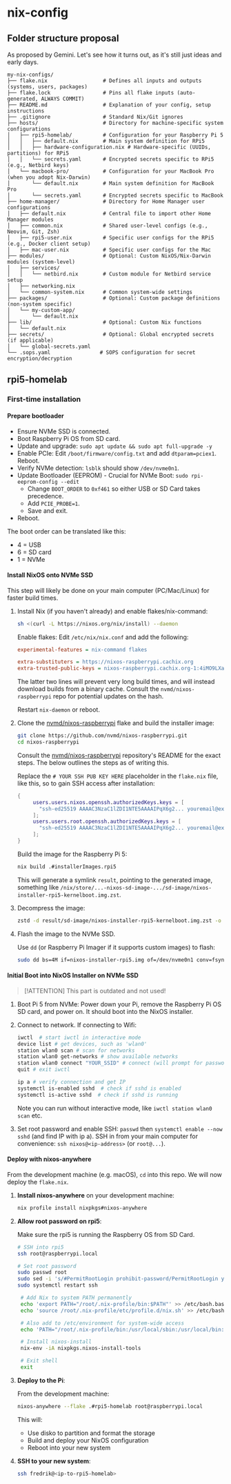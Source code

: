 # nix-config

## Folder structure proposal

As proposed by Gemini. Let's see how it turns out, as it's still just ideas and
early days.

```text
my-nix-configs/
├── flake.nix                  # Defines all inputs and outputs (systems, users, packages)
├── flake.lock                 # Pins all flake inputs (auto-generated, ALWAYS COMMIT)
├── README.md                  # Explanation of your config, setup instructions
├── .gitignore                 # Standard Nix/Git ignores
├── hosts/                     # Directory for machine-specific system configurations
│   ├── rpi5-homelab/          # Configuration for your Raspberry Pi 5
│   │   ├── default.nix        # Main system definition for RPi5
│   │   ├── hardware-configuration.nix # Hardware-specific (UUIDs, partitions) for RPi5
│   │   └── secrets.yaml       # Encrypted secrets specific to RPi5 (e.g., Netbird keys)
│   └── macbook-pro/           # Configuration for your MacBook Pro (when you adopt Nix-Darwin)
│       └── default.nix        # Main system definition for MacBook Pro
│       └── secrets.yaml       # Encrypted secrets specific to MacBook
├── home-manager/              # Directory for Home Manager user configurations
│   ├── default.nix            # Central file to import other Home Manager modules
│   ├── common.nix             # Shared user-level configs (e.g., Neovim, Git, Zsh)
│   ├── rpi5-user.nix          # Specific user configs for the RPi5 (e.g., Docker client setup)
│   ├── mac-user.nix           # Specific user configs for the Mac
├── modules/                   # Optional: Custom NixOS/Nix-Darwin modules (system-level)
│   ├── services/
│   │   └── netbird.nix        # Custom module for Netbird service setup
│   ├── networking.nix
│   └── common-system.nix      # Common system-wide settings
├── packages/                  # Optional: Custom package definitions (non-system specific)
│   └── my-custom-app/
│       └── default.nix
├── lib/                       # Optional: Custom Nix functions
│   └── default.nix
├── secrets/                   # Optional: Global encrypted secrets (if applicable)
│   └── global-secrets.yaml
└── .sops.yaml                # SOPS configuration for secret encryption/decryption
```

## rpi5-homelab

### First-time installation

#### Prepare bootloader

- Ensure NVMe SSD is connected.
- Boot Raspberry Pi OS from SD card.
- Update and upgrade: `sudo apt update && sudo apt full-upgrade -y`
- Enable PCIe: Edit `/boot/firmware/config.txt` and add `dtparam=pciex1`.
  Reboot.
- Verify NVMe detection: `lsblk` should show `/dev/nvme0n1`.
- Update Bootloader (EEPROM) - Crucial for NVMe Boot:
  `sudo rpi-eeprom-config --edit`
  - Change `BOOT_ORDER` to `0xf461` so either USB or SD Card takes precedence.
  - Add `PCIE_PROBE=1`.
  - Save and exit.
- Reboot.

The boot order can be translated like this:

- 4 = USB
- 6 = SD card
- 1 = NVMe

#### Install NixOS onto NVMe SSD

This step will likely be done on your main computer (PC/Mac/Linux) for faster
build times.

1. Install Nix (if you haven't already) and enable flakes/nix-command:

   ```sh
   sh <(curl -L https://nixos.org/nix/install) --daemon
   ```

   Enable flakes: Edit `/etc/nix/nix.conf` and add the following:

   ```ini
   experimental-features = nix-command flakes

   extra-substituters = https://nixos-raspberrypi.cachix.org
   extra-trusted-public-keys = nixos-raspberrypi.cachix.org-1:4iMO9LXa8BqhU+Rpg6LQKiGa2lsNh/j2oiYLNOQ5sPI=
   ```

   The latter two lines will prevent very long build times, and will instead
   download builds from a binary cache. Consult the `nvmd/nixos-raspberrypi`
   repo for potential updates on the hash.

   Restart `nix-daemon` or reboot.

2. Clone the [nvmd/nixos-raspberrypi](https://github.com/nvmd/nixos-raspberrypi)
   flake and build the installer image:

   ```sh
   git clone https://github.com/nvmd/nixos-raspberrypi.git
   cd nixos-raspberrypi
   ```

   Consult the
   [nvmd/nixos-raspberrypi](https://github.com/nvmd/nixos-raspberrypi)
   repository's README for the exact steps. The below outlines the steps as of
   writing this.

   Replace the `# YOUR SSH PUB KEY HERE` placeholder in the `flake.nix` file,
   like this, so to gain SSH access after installation:

   ```nix
   {
        users.users.nixos.openssh.authorizedKeys.keys = [
          "ssh-ed25519 AAAAC3NzaC1lZDI1NTE5AAAAIPqX6g2... youremail@example.com"
        ];
        users.users.root.openssh.authorizedKeys.keys = [
          "ssh-ed25519 AAAAC3NzaC1lZDI1NTE5AAAAIPqX6g2... youremail@example.com"
        ];
   }
   ```

   Build the image for the Raspberry Pi 5:

   ```sh
   nix build .#installerImages.rpi5
   ```

   This will generate a symlink `result`, pointing to the generated image,
   something like
   `/nix/store/...-nixos-sd-image-.../sd-image/nixos-installer-rpi5-kernelboot.img.zst`.

3. Decompress the image:

   ```sh
   zstd -d result/sd-image/nixos-installer-rpi5-kernelboot.img.zst -o nixos-installer-rpi5.img
   ```

4. Flash the image to the NVMe SSD.

   Use `dd` (or Raspberry Pi Imager if it supports custom images) to flash:

   ```sh
   sudo dd bs=4M if=nixos-installer-rpi5.img of=/dev/nvme0n1 conv=fsync status=progress
   ```

#### Initial Boot into NixOS Installer on NVMe SSD

> [!ATTENTION] This part is outdated and not used!

1. Boot Pi 5 from NVMe: Power down your Pi, remove the Raspberry Pi OS SD card,
   and power on. It should boot into the NixOS installer.
2. Connect to network. If connecting to Wifi:

   ```sh
   iwctl  # start iwctl in interactive mode
   device list # get devices, such as 'wlan0'
   station wlan0 scan # scan for networks
   station wlan0 get-networks # show available networks
   station wlan0 connect "YOUR_SSID" # connect (will prompt for password)
   quit # exit iwctl

   ip a # verify connection and get IP
   systemctl is-enabled sshd  # check if sshd is enabled
   systemctl is-active sshd  # check if sshd is running
   ```

   Note you can run without interactive mode, like `iwctl station wlan0 scan`
   etc.

3. Set root password and enable SSH: `passwd` then `systemctl enable --now sshd`
   (and find IP with ip a). SSH in from your main computer for convenience:
   `ssh nixos@<ip-address>` (or `root@...`).

#### Deploy with nixos-anywhere

From the development machine (e.g. macOS), `cd` into this repo. We will now
deploy the `flake.nix`.

1. **Install nixos-anywhere** on your development machine:

   ```sh
   nix profile install nixpkgs#nixos-anywhere
   ```

2. **Allow root password on rpi5**:

   Make sure the rpi5 is running the Raspberry OS from SD Card.

   ```sh
   # SSH into rpi5
   ssh root@raspberrypi.local

   # Set root password
   sudo passwd root
   sudo sed -i 's/#PermitRootLogin prohibit-password/PermitRootLogin yes/' /etc/ssh/sshd_config
   sudo systemctl restart ssh

    # Add Nix to system PATH permanently
    echo 'export PATH="/root/.nix-profile/bin:$PATH"' >> /etc/bash.bashrc
    echo 'source /root/.nix-profile/etc/profile.d/nix.sh' >> /etc/bash.bashrc

    # Also add to /etc/environment for system-wide access
    echo 'PATH="/root/.nix-profile/bin:/usr/local/sbin:/usr/local/bin:/usr/sbin:/usr/bin:/sbin:/bin"' >> /etc/environment

    # Install nixos-install
    nix-env -iA nixpkgs.nixos-install-tools

    # Exit shell
    exit
   ```

3. **Deploy to the Pi**:

   From the development machine:

   ```sh
   nixos-anywhere --flake .#rpi5-homelab root@raspberrypi.local
   ```

   This will:
   - Use disko to partition and format the storage
   - Build and deploy your NixOS configuration
   - Reboot into your new system

4. **SSH to your new system**:

   ```sh
   ssh fredrik@<ip-to-rpi5-homelab>
   ```
